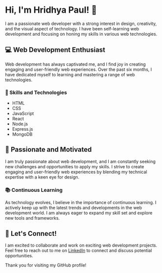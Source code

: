 # Hi, I'm Hridhya Paul! 👋

I am a passionate web developer with a strong interest in design, creativity, and the visual aspect of technology. I have been self-learning web development and focusing on honing my skills in various web technologies.

## 💻 Web Development Enthusiast

Web development has always captivated me, and I find joy in creating engaging and user-friendly web experiences. Over the past six months, I have dedicated myself to learning and mastering a range of web technologies.

### 🚀 Skills and Technologies

- HTML
- CSS
- JavaScript
- React
- Node.js
- Express.js
- MongoDB

## 🌟 Passionate and Motivated

I am truly passionate about web development, and I am constantly seeking new challenges and opportunities to apply my skills. I strive to create engaging and user-friendly web experiences by blending my technical expertise with a keen eye for design.

### 📚 Continuous Learning

As technology evolves, I believe in the importance of continuous learning. I actively keep up with the latest trends and developments in the web development world. I am always eager to expand my skill set and explore new tools and frameworks.

## 🤝 Let's Connect!

I am excited to collaborate and work on exciting web development projects. Feel free to reach out to me on [LinkedIn](https://www.linkedin.com/in/hridhya-paul-38099a114/) to connect and discuss potential opportunities.

Thank you for visiting my GitHub profile!
